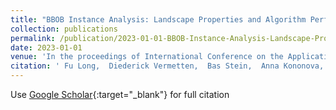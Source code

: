 ```yaml
---
title: "BBOB Instance Analysis: Landscape Properties and Algorithm Performance Across Problem Instances"
collection: publications
permalink: /publication/2023-01-01-BBOB-Instance-Analysis-Landscape-Properties-and-Algorithm-Performance-Across-Problem-Instances
date: 2023-01-01
venue: 'In the proceedings of International Conference on the Applications of Evolutionary Computation (Part of EvoStar)'
citation: ' Fu Long,  Diederick Vermetten,  Bas Stein,  Anna Kononova, &quot;BBOB Instance Analysis: Landscape Properties and Algorithm Performance Across Problem Instances.&quot; In the proceedings of International Conference on the Applications of Evolutionary Computation (Part of EvoStar), 2023.'
---
```

Use [Google Scholar](https://scholar.google.com/scholar?q=BBOB+Instance+Analysis:+Landscape+Properties+and+Algorithm+Performance+Across+Problem+Instances){:target="_blank"} for full citation